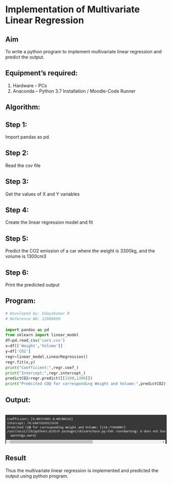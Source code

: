 # Implementation of Multivariate Linear Regression
## Aim
To write a python program to implement multivariate linear regression and predict the output.
## Equipment’s required:
1.	Hardware – PCs
2.	Anaconda – Python 3.7 Installation / Moodle-Code Runner
## Algorithm:
## Step 1:
Import pandas as pd.
## Step 2:
Read the csv file
## Step 3:
Get the values of X and Y variables
## Step 4:
Create the linear regression model and fit
## Step 5:
Predict the CO2 emission of a car where the weight is 3300kg, and the volume is 1300cm3  
## Step 6:
Print the predicted output
## Program:
```python
# Developed by: Udayakumar R
# Reference N0: 22008609

import pandas as pd
from sklearn import linear_model
df=pd.read_csv('cars.csv')
x=df[['Weight','Volume']]
y=df['CO2']
regr=linear_model.LinearRegression()
regr.fit(x,y)
print("Coefficient:",regr.coef_)
print("Intercept:",regr.intercept_)
predictCO2=regr.predict([[3300,1300]])
print("Predcited CO@ for corresponding Weight and Volume:",predictCO2)
```
## Output:
<br>![](csv.png)

## Result
Thus the multivariate linear regression is implemented and predicted the output using python program.